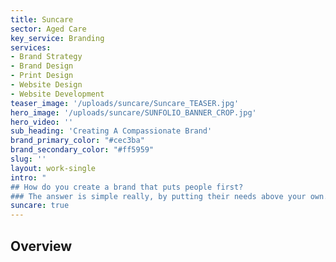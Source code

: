 ```yaml
---
title: Suncare
sector: Aged Care
key_service: Branding
services:
- Brand Strategy
- Brand Design
- Print Design
- Website Design
- Website Development
teaser_image: '/uploads/suncare/Suncare_TEASER.jpg'
hero_image: '/uploads/suncare/SUNFOLIO_BANNER_CROP.jpg'
hero_video: ''
sub_heading: 'Creating A Compassionate Brand'
brand_primary_color: "#cec3ba"
brand_secondary_color: "#ff5959"
slug: ''
layout: work-single
intro: "
## How do you create a brand that puts people first? 
### The answer is simple really, by putting their needs above your own. Suncare came to VA in need of a brand refresh and a new, updated website. The website would need to connect clients to their services with minimum effort. Whilst the brand needed to convey and resonate their core offering - Care.  Both would have to have convey Suncare’s 40-year history and maintain their organisation's ethos - ‘Make People’s Lives Better’"
suncare: true
---
```


## Overview
